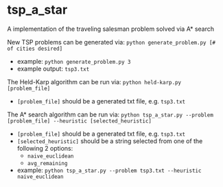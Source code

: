 # tsp_a_star
A implementation of the traveling salesman problem solved via A* search

New TSP problems can be generated via: `python generate_problem.py [# of cities desired]`
* example: `python generate_problem.py 3`
* example output: `tsp3.txt`

The Held-Karp algorithm can be run via: `python held-karp.py [problem_file]`
* `[problem_file]` should be a generated txt file, e.g. `tsp3.txt`

The A* search algorithm can be run via: `python tsp_a_star.py --problem [problem_file] --heuristic [selected_heuristic]`
* `[problem_file]` should be a generated txt file, e.g. `tsp3.txt`
* `[selected_heuristic]` should be a string selected from one of the following 2 options:
  * `naive_euclidean`
  * `avg_remaining`
* example: `python tsp_a_star.py --problem tsp3.txt --heuristic naive_euclidean`
